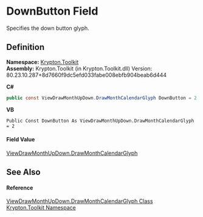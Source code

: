 # DownButton Field


Specifies the down button glyph.



## Definition
**Namespace:** <a href="79d2eac2-21f4-54ff-7552-b20c33c30600.md">Krypton.Toolkit</a>  
**Assembly:** Krypton.Toolkit (in Krypton.Toolkit.dll) Version: 80.23.10.287+8d7660f9dc5efd033fabe008ebfb904beab6d444

**C#**
``` C#
public const ViewDrawMonthUpDown.DrawMonthCalendarGlyph DownButton = 2
```
**VB**
``` VB
Public Const DownButton As ViewDrawMonthUpDown.DrawMonthCalendarGlyph = 2
```



#### Field Value
<a href="68f9366a-cdfa-f1e0-4f79-9079b8671446.md">ViewDrawMonthUpDown.DrawMonthCalendarGlyph</a>

## See Also


#### Reference
<a href="68f9366a-cdfa-f1e0-4f79-9079b8671446.md">ViewDrawMonthUpDown.DrawMonthCalendarGlyph Class</a>  
<a href="79d2eac2-21f4-54ff-7552-b20c33c30600.md">Krypton.Toolkit Namespace</a>  
